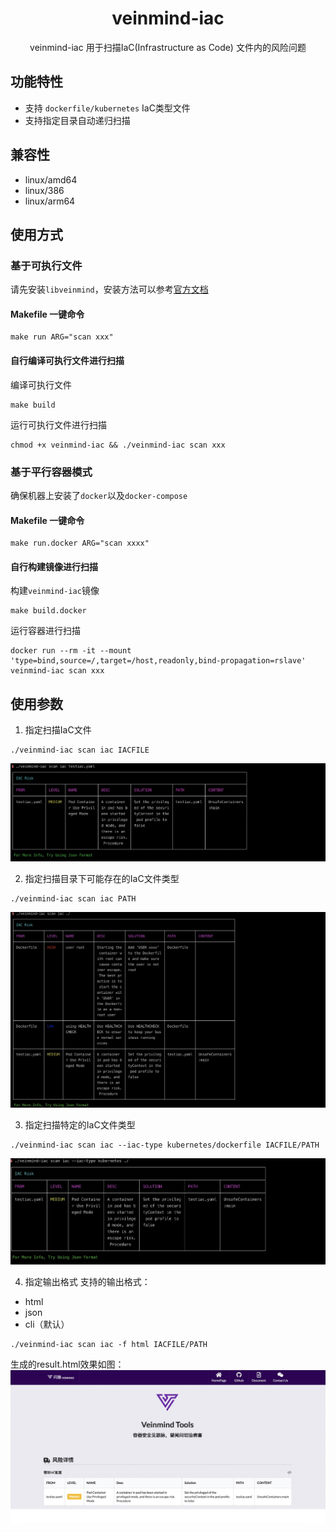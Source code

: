 <h1 align="center"> veinmind-iac </h1>

<p align="center">
veinmind-iac 用于扫描IaC(Infrastructure as Code) 文件内的风险问题
</p>

## 功能特性

- 支持 `dockerfile/kubernetes` IaC类型文件
- 支持指定目录自动递归扫描

## 兼容性

- linux/amd64
- linux/386
- linux/arm64
## 使用方式

### 基于可执行文件

请先安装`libveinmind`，安装方法可以参考[官方文档](https://github.com/chaitin/libveinmind)
#### Makefile 一键命令

```
make run ARG="scan xxx"
```
#### 自行编译可执行文件进行扫描

编译可执行文件
```
make build
```
运行可执行文件进行扫描
```
chmod +x veinmind-iac && ./veinmind-iac scan xxx 
```
### 基于平行容器模式
确保机器上安装了`docker`以及`docker-compose`
#### Makefile 一键命令
```
make run.docker ARG="scan xxxx"
```
#### 自行构建镜像进行扫描
构建`veinmind-iac`镜像
```
make build.docker
```
运行容器进行扫描
```
docker run --rm -it --mount 'type=bind,source=/,target=/host,readonly,bind-propagation=rslave' veinmind-iac scan xxx
```

## 使用参数

1. 指定扫描IaC文件

```
./veinmind-iac scan iac IACFILE
```
![img.png](../../../docs/veinmind-iac/iac_scan_iac_01.jpg)


2. 指定扫描目录下可能存在的IaC文件类型

```
./veinmind-iac scan iac PATH
```
![img.png](../../../docs/veinmind-iac/iac_scan_iac_02.jpg)

3. 指定扫描特定的IaC文件类型

```
./veinmind-iac scan iac --iac-type kubernetes/dockerfile IACFILE/PATH
```
![img.png](../../../docs/veinmind-iac/iac_scan_iac_03.jpg)

4. 指定输出格式 
支持的输出格式：
- html
- json
- cli（默认）
```
./veinmind-iac scan iac -f html IACFILE/PATH
```
生成的result.html效果如图：
![img.png](../../../docs/veinmind-iac/iac_scan_iac_04.jpg)
